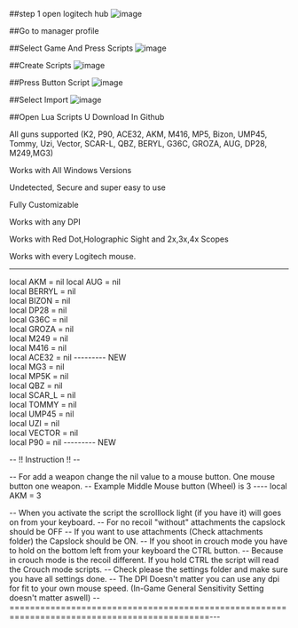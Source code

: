 ##step 1 open logitech hub
![image](https://github.com/SerenityEirlys/Anti-Recoil-All-Game/assets/100836558/759b9f3b-4619-4e14-a7d7-ebbe9b639b38)

##Go to manager profile

##Select Game And Press Scripts
![image](https://github.com/SerenityEirlys/Anti-Recoil-All-Game/assets/100836558/008437e0-b196-4414-8665-62277448e88b)


##Create Scripts
![image](https://github.com/SerenityEirlys/Anti-Recoil-All-Game/assets/100836558/f6360866-4b3f-4446-b5a3-a63f738790c3)


##Press Button Script
![image](https://github.com/SerenityEirlys/Anti-Recoil-All-Game/assets/100836558/af705c76-4718-4cca-9056-296aa03e373f)


##Select Import
![image](https://github.com/SerenityEirlys/Anti-Recoil-All-Game/assets/100836558/70394093-5e7f-478c-a318-f28510b50cb7)


##Open Lua Scripts U Download In Github





All guns supported (K2, P90, ACE32, AKM, M416, MP5, Bizon, UMP45, Tommy, Uzi, Vector, SCAR-L, QBZ, BERYL, G36C, GROZA, AUG, DP28, M249,MG3)

Works with All Windows Versions

Undetected, Secure and super easy to use

Fully Customizable

Works with any DPI

Works with Red Dot,Holographic Sight and 2x,3x,4x Scopes

Works with every Logitech mouse.


--------------------------------------------


local AKM = nil
local AUG = nil   
local BERRYL = nil                 
local BIZON = nil               
local DP28 =  nil             
local G36C = nil           
local GROZA = nil               
local M249 = nil                   
local M416 = nil            
local ACE32 = nil     --------- NEW            
local MG3 =  nil             
local MP5K = nil                 
local QBZ =  nil              
local SCAR_L = nil            
local TOMMY =  nil    
local UMP45 = nil              
local UZI =   nil         
local VECTOR = nil            
local P90 = nil      --------- NEW    

-- !! Instruction !! --

-- For add a weapon change the nil value to a mouse button. One mouse button one weapon.
-- Example Middle Mouse button (Wheel) is 3 ---- local AKM = 3 

-- When you activate the script the scrolllock light (if you have it) will goes on from your keyboard.
-- For no recoil "without" attachments the capslock should be OFF
-- If you want to use attachments (Check attachments folder) the Capslock should be ON.
-- If you shoot in crouch mode you have to hold on the bottom left from your keyboard the CTRL button.
-- Because in crouch mode is the recoil different. If you hold CTRL the script will read the Crouch mode scripts.
-- Check please the settings folder and make sure you have all settings done.
-- The DPI Doesn't matter you can use any dpi for fit to your own mouse speed. (In-Game General Sensitivity Setting doesn't matter aswell)
--=============================================================================================---
